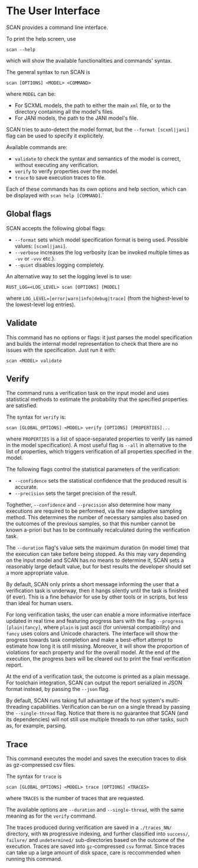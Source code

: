 # The User Interface

SCAN provides a command line interface.

To print the help screen, use

```
scan --help
```

which will show the available functionalities and commands' syntax.

The general syntax to run SCAN is

```
scan [OPTIONS] <MODEL> <COMMAND>
```

where `MODEL` can be:

- For SCXML models, the path to either the main `xml` file, or to the directory containing all the model's files.
- For JANI models, the path to the JANI model's file.

SCAN tries to auto-detect the model format,
but the `--format [scxml|jani]` flag can be used to specify it explicitely.

Available commands are:

- `validate` to check the syntax and semantics of the model is correct, without executing any verification.
- `verify` to verify properties over the model.
- `trace` to save execution traces to file.

Each of these commands has its own options and help section,
which can be displayed with `scan help [COMMAND]`.`

## Global flags

SCAN accepts the following global flags:

- `--format` sets which model specification format is being used.
Possible values: `[scxml|jani]`.
- `--verbose` increases the log verbosity (can be invoked multiple times as `-vv` or `-vvv` etc.).
- `--quiet` disables logging completely.

An alternative way to set the logging level is to use:

```
RUST_LOG=<LOG_LEVEL> scan [OPTIONS] [MODEL]
```

where `LOG_LEVEL=[error|warn|info|debug|trace]`
(from the highest-level to the lowest-level log entries).

## Validate

This command has no options or flags:
it just parses the model specification and builds the internal model representation
to check that there are no issues with the specification.
Just run it with:

```
scan <MODEL> validate
```

## Verify

The command runs a verification task on the input model and uses statistical methods to estimate the probability that the specified properties are satisfied.

The syntax for `verify` is:

```
scan [GLOBAL_OPTIONS] <MODEL> verify [OPTIONS] [PROPERTIES]...
```

where `PROPERTIES` is a list of space-separated properties to verify (as named in the model specification).
A most useful flag is `--all` in alternative to the list of properties,
which triggers verification of all properties specified in the model.

The following flags control the statistical parameters of the verification:

- `--confidence` sets the statistical confidence that the produced result is accurate.
- `--precision` sets the target precision of the result.

Toghether, `--confidence` and `--precision` also determine how many executions are required to be performed,
via the new adaptive sampling method.
This determines the number of necessary samples also based on the outcomes of the previous samples,
so that this number cannot be known a-priori but has to be continually recalculated during the verification task.

The `--duration` flag's value sets the maximum duration (in model time) that the execution can take before being stopped.
As this may vary depending on the input model and SCAN has no means to determine it,
SCAN sets a reasonably large default value,
but for best results the developer should set a more appropriate value.

By default, SCAN only prints a short message informing the user that a verification task is underway,
then it hangs silently until the task is finished (if ever).
This is a fine behavior for use by other tools or in scripts,
but less than ideal for human users.

For long verification tasks, the user can enable a more informative interface updated in real time and featuring progress bars with the flag `--progress [plain|fancy]`,
where `plain` is just ascii (for universal compatibility) and `fancy` uses colors and Unicode characters.
The interface will show the progress towards task completion and make a best-effort attempt to estimate how long it is still missing.
Moreover, it will show the proportion of violations for each property and for the overall model.
At the end of the execution, the progress bars will be cleared out to print the final verification report.

At the end of a verification task, the outcome is printed as a plain message.
For toolchain integration, SCAN can output the report serialized in JSON format instead,
by passing the `--json` flag.

By default, SCAN runs taking full advantage of the host system's multi-threading capabilities.
Verification can be run on a single thread by passing the `--single-thread` flag.
Notice that there is no guarantee that SCAN (and its dependencies) will not still use multiple threads to run other tasks,
such as, for example, parsing. 

## Trace

This command executes the model and saves the execution traces to disk as gz-compressed csv files.

The syntax for `trace` is

```
scan [GLOBAL_OPTIONS] <MODEL> trace [OPTIONS] <TRACES>
```

where `TRACES` is the number of traces that are requested.

The available options are `--duration` and `--single-thread`,
with the same meaning as for the `verify` command.

The traces produced during verification are saved in a `./traces_NN/` directory,
with `NN` progressive indexing,
and further classified into `success/`, `failure/` and `undetermined/` sub-directories based on the outcome of the execution.
Traces are saved into `gz`-compressed `csv` format.
Since traces can take up a large amount of disk space,
care is reccommended when running this command.
